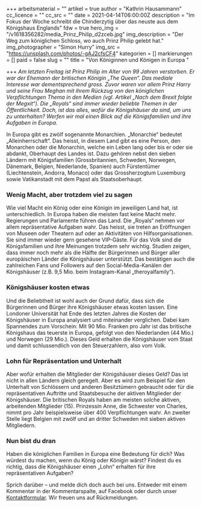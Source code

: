 +++
arbeitsmaterial = ""
artikel = true
author = "Kathrin Hausammann"
cc_licence = ""
cc_src = ""
date = 2021-04-14T06:00:00Z
description = "Im Fokus der Woche schreibt die Chinderzytig über das neuste aus dem Königshaus Englands"
fdw = true
hero_img = "/v1618356282/media_Prinz_Philip_d2zceb.jpg"
img_description = "Der Weg zum königlichen Schloss, wo auch Prinz Philip gelebt hat."
img_photographer = "Simon Hurry"
img_src = "https://unsplash.com/photos/-gAJ2cfsCF4"
kategorien = []
markierungen = []
paid = false
slug = ""
title = "Von Königinnen und Königen in Europa "

+++
_Am letzten Freitag ist Prinz Philip im Alter von 99 Jahren verstorben. Er war der Ehemann der britischen Königin „The Queen“. Das mediale Interesse war dementsprechend gross. Zuvor waren vor allem Prinz Harry und seine Frau Meghan mit ihrem Rückzug von den königlichen Verpflichtungen Thema in den Medien (vgl. Artikel „Nach dem Brexit folgte der Megxit“). Die „Royals“ sind immer wieder beliebte Themen in der Öffentlichkeit. Doch, ist das alles, wofür die Königshäuser da sind, um uns zu unterhalten? Werfen wir mal einen Blick auf die Königsfamilien und ihre Aufgaben in Europa._

In Europa gibt es zwölf sogenannte Monarchien. „Monarchie“ bedeutet „Alleinherrschaft“. Das heisst, in diesem Land gibt es eine Person, den Monarchen oder die Monarchin, welche ein Leben lang oder bis er oder sie abdankt, Oberhaupt des Landes ist. Dazu gehören nebst den sieben Ländern mit Königsfamilien (Grossbritannien, Schweden, Norwegen, Dänemark, Belgien, Niederlande, Spanien) auch Fürstentümer (Liechtenstein, Andorra, Monaco) oder das Grossherzogtum Luxemburg sowie Vatikanstadt mit dem Papst als Staatsoberhaupt.

### Wenig Macht, aber trotzdem viel zu sagen

Wie viel Macht ein König oder eine Königin im jeweiligen Land hat, ist unterschiedlich. In Europa haben die meisten fast keine Macht mehr. Regierungen und Parlamente führen das Land. Die „Royals“ nehmen vor allem repräsentative Aufgaben wahr. Das heisst, sie treten an Eröffnungen von Museen oder Theatern auf oder an Aktivitäten von Hilfsorganisationen. Sie sind immer wieder gern gesehene VIP-Gäste. Für das Volk sind die Königsfamilien und ihre Meinungen trotzdem sehr wichtig. Studien zeigen, dass immer noch mehr als die Hälfte der Bürgerinnen und Bürger aller europäischen Länder die Königshäuser unterstützt. Das bestätigen auch die zahlreichen Fans und Followers auf den Social-Media-Kanälen der Königshäuser (z.B. 9,5 Mio. beim Instagram-Kanal „theroyalfamily“).

### Königshäuser kosten etwas

Und die Beliebtheit ist wohl auch der Grund dafür, dass sich die Bürgerinnen und Bürger ihre Königshäuser etwas kosten lassen. Eine Londoner Universität hat Ende des letzten Jahres die Kosten der Königshäuser in Europa analysiert und miteinander verglichen. Dabei kam Spannendes zum Vorschein: Mit 90 Mio. Franken pro Jahr ist das britische Königshaus das teuerste in Europa, gefolgt von den Niederlanden (44 Mio.) und Norwegen (29 Mio.). Dieses Geld erhalten die Königshäuser vom Staat und damit schlussendlich von den Steuerzahlern, also vom Volk.

### Lohn für Repräsentation und Unterhalt

Aber wofür erhalten die Mitglieder der Königshäuser dieses Geld? Das ist nicht in allen Ländern gleich geregelt. Aber es wird zum Beispiel für den Unterhalt von Schlössern und anderen Besitztümern gebraucht oder für die repräsentativen Auftritte und Staatsbesuche der aktiven Mitglieder der Königshäuser. Die britischen Royals haben am meisten solche aktiven, arbeitenden Mitglieder (15). Prinzessin Anne, die Schwester von Charles, nimmt pro Jahr beispielsweise über 400 Verpflichtungen wahr. An zweiter Stelle liegt Belgien mit zwölf und an dritter Schweden mit sieben aktiven Mitgliedern.

### Nun bist du dran

Haben die königlichen Familien in Europa eine Bedeutung für dich? Was würdest du machen, wenn du König oder Königin wärst? Findest du es richtig, dass die Königshäuser einen „Lohn“ erhalten für ihre repräsentativen Aufgaben?

Sprich darüber – und melde dich doch auch bei uns. Entweder mit einem Kommentar in der Kommentarspalte, auf Facebook oder durch unser [Kontaktformular](https://www.chinderzytig.ch/kontakt/). Wir freuen uns auf Rückmeldungen.
